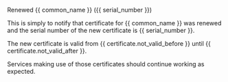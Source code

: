 Renewed {{ common_name }} ({{ serial_number }})

This is simply to notify that certificate for {{ common_name }}
was renewed and the serial number of the new certificate is {{ serial_number }}.

The new certificate is valid from {{ certificate.not_valid_before }} until
{{ certificate.not_valid_after }}.

Services making use of those certificates should continue working as expected.
